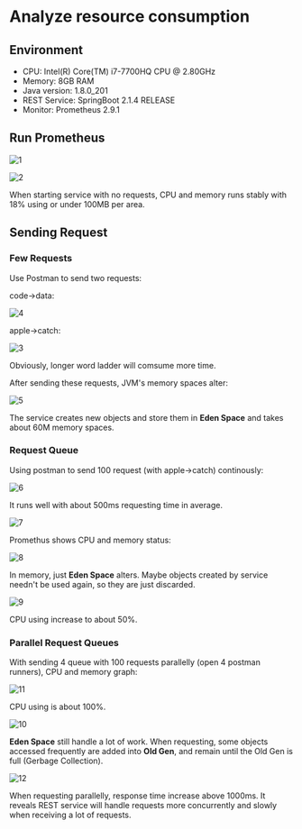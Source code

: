 # Analyze resource consumption

## Environment

- CPU: Intel(R) Core(TM) i7-7700HQ CPU @ 2.80GHz
- Memory: 8GB RAM
- Java version: 1.8.0_201
- REST Service: SpringBoot 2.1.4 RELEASE
- Monitor: Prometheus 2.9.1


## Run Prometheus

![1][]

![2][]

When starting service with no requests, CPU and memory runs stably with 18% using or under 100MB per area.


## Sending Request

### Few Requests

Use Postman to send two requests:

code->data:

![4][]

apple->catch:

![3][]

Obviously, longer word ladder will comsume more time.

After sending these requests, JVM's memory spaces alter:

![5][]

The service creates new objects and store them in **Eden Space** and takes about 60M memory spaces.

### Request Queue

Using postman to send 100 request (with apple->catch) continously:

![6][]

It runs well with about 500ms requesting time in average.

![7][]

Promethus shows CPU and memory status:

![8][]

In memory, just **Eden Space** alters. Maybe objects created by service needn't be used again, so they are just discarded.

![9][]

CPU using increase to about 50%.

### Parallel Request Queues

With sending 4 queue with 100 requests parallelly (open 4 postman runners), CPU and memory graph:

![11][]

CPU using is about 100%.

![10][]

**Eden Space** still handle a lot of work. When requesting, some objects accessed frequently are added into **Old Gen**, and remain until the Old Gen is full (Gerbage Collection).

![12][]

When requesting parallelly, response time increase above 1000ms. It reveals REST service will handle requests more concurrently and slowly when receiving a lot of requests.


[1]: ./1.png
[2]: ./2.png
[3]: ./3.png
[4]: ./4.png
[5]: ./5.png
[6]: ./6.png
[7]: ./7.png
[8]: ./8.png
[9]: ./9.png
[10]: ./10.png
[11]: ./11.png
[12]: ./12.png